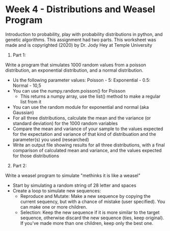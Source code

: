 # Week 4 - Distributions and Weasel Program
Introduction to probability, play with probability distributions in python, and genetic algorithms.
This assignment had two parts.
This worksheet was made and is copyrighted (2020) by Dr. Jody Hey at Temple University

1. Part 1:

Write a program that simulates 1000 random values from a poisson distribution, an exponential distribution, and a normal distribution. 
- Us the following parameter values: Poisson - 5: Exponential - 0.5: Normal - 10,5
- You can use the numpy.random.poisson() for Poisson
    - This returns a numpy array, use the list() method to make a regular list from it
- You can use the random module for exponential and normal (aka Gaussian)
- For all three distributions, calculate the mean and the variance (or standard deviation) for the 1000 random variables
- Compare the mean and variance of your sample to the values expected for the expectation and variance of that kind of distribuation and the parameter(s) you used (researched)
- Write an output file showing results for all three distributions, with a final comparison of calculated mean and variance, and the values expected for those distributions

2. Part 2:

Write a weasel program to simulate "methinks it is like a weasel"
- Start by simulating a random string of 28 letter and spaces
- Create a loop to simulate new sequences:
    - Reproduce and Mutate: Make a new sequence by copying the current sequency, but with a chance of mistake (user specified). You can make one or more children.
    - Selection: Keep the new sequence if it is more similar to the target sequence, otherwise discard the new sequence (ties, keep original). If you've made more than one children, keep only the best one.